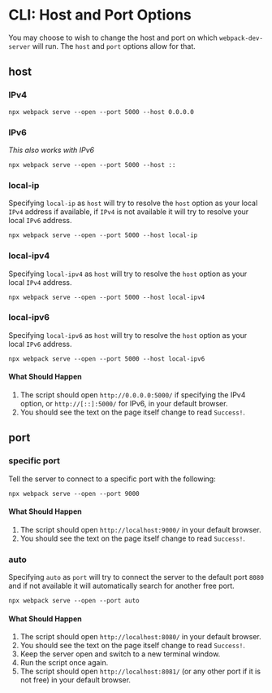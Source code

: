 # CLI: Host and Port Options

You may choose to wish to change the host and port on which `webpack-dev-server`
will run. The `host` and `port` options allow for that.

## host

### IPv4

```console
npx webpack serve --open --port 5000 --host 0.0.0.0
```

### IPv6

_This also works with IPv6_

```console
npx webpack serve --open --port 5000 --host ::
```

### local-ip

Specifying `local-ip` as `host` will try to resolve the `host` option as your local `IPv4` address if available, if `IPv4` is not available it will try to resolve your local `IPv6` address.

```console
npx webpack serve --open --port 5000 --host local-ip
```

### local-ipv4

Specifying `local-ipv4` as `host` will try to resolve the `host` option as your local `IPv4` address.

```console
npx webpack serve --open --port 5000 --host local-ipv4
```

### local-ipv6

Specifying `local-ipv6` as `host` will try to resolve the `host` option as your local `IPv6` address.

```console
npx webpack serve --open --port 5000 --host local-ipv6
```

#### What Should Happen

1. The script should open `http://0.0.0.0:5000/` if specifying the IPv4 option,
   or `http://[::]:5000/` for IPv6, in your default browser.
2. You should see the text on the page itself change to read `Success!`.

## port

### specific port

Tell the server to connect to a specific port with the following:

```console
npx webpack serve --open --port 9000
```

#### What Should Happen

1. The script should open `http://localhost:9000/` in your default browser.
2. You should see the text on the page itself change to read `Success!`.

### auto

Specifying `auto` as `port` will try to connect the server to the default port `8080` and if not available it will automatically search for another free port.

```console
npx webpack serve --open --port auto
```

#### What Should Happen

1. The script should open `http://localhost:8080/` in your default browser.
2. You should see the text on the page itself change to read `Success!`.
3. Keep the server open and switch to a new terminal window.
4. Run the script once again.
5. The script should open `http://localhost:8081/` (or any other port if it is not free) in your default browser.

